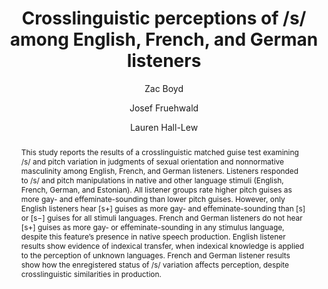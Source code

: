 ---
abstract: "This study reports the results of a crosslinguistic matched guise test\
  \ examining /s/ and pitch variation in judgments of sexual orientation and nonnormative\
  \ masculinity among English, French, and German listeners. Listeners responded to\
  \ /s/ and pitch manipulations in native and other language stimuli (English, French,\
  \ German, and Estonian). All listener groups rate higher pitch guises as more gay-\
  \ and effeminate-sounding than lower pitch guises. However, only English listeners\
  \ hear [s+] guises as more gay- and effeminate-sounding than [s] or [s\u2212] guises\
  \ for all stimuli languages. French and German listeners do not hear [s+] guises\
  \ as more gay- or effeminate-sounding in any stimulus language, despite this feature\u2019\
  s presence in native speech production. English listener results show evidence of\
  \ indexical transfer, when indexical knowledge is applied to the perception of unknown\
  \ languages. French and German listener results show how the enregistered status\
  \ of /s/ variation affects perception, despite crosslinguistic similarities in production."
author:
- Zac Boyd
- Josef Fruehwald
- Lauren Hall-Lew
category: paper
doi: 10.1017/S0954394521000089
layout: publication
number: '2'
p_url: https://www.cambridge.org/core/product/identifier/S0954394521000089/type/journal_article
pages: 165--191
published: Language Variation and Change
title: Crosslinguistic perceptions of /s/ among English, French, and German listeners
volume: '33'
year: '2021'
---